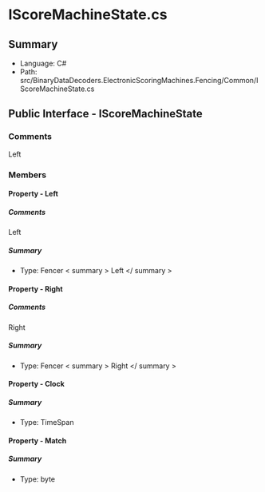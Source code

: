 ﻿# IScoreMachineState.cs

## Summary

* Language: C#
* Path: src/BinaryDataDecoders.ElectronicScoringMachines.Fencing/Common/IScoreMachineState.cs

## Public Interface - IScoreMachineState

### Comments

 <summary>
 Left
 </summary>

### Members

#### Property - Left

##### Comments

 <summary>
 Left
 </summary>

##### Summary

 * Type: Fencer   < summary > 
  Left 
   </ summary > 
  

#### Property - Right

##### Comments

 <summary>
 Right
 </summary>

##### Summary

 * Type: Fencer   < summary > 
  Right 
   </ summary > 
  

#### Property - Clock

##### Summary

 * Type: TimeSpan 

#### Property - Match

##### Summary

 * Type: byte 

